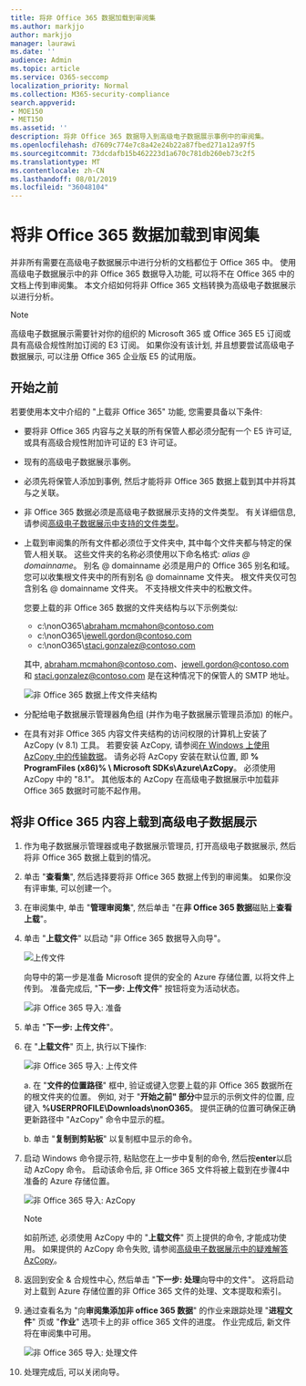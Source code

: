 ```yaml
---
title: 将非 Office 365 数据加载到审阅集
ms.author: markjjo
author: markjjo
manager: laurawi
ms.date: ''
audience: Admin
ms.topic: article
ms.service: O365-seccomp
localization_priority: Normal
ms.collection: M365-security-compliance
search.appverid:
- MOE150
- MET150
ms.assetid: ''
description: 将非 Office 365 数据导入到高级电子数据展示事例中的审阅集。
ms.openlocfilehash: d7609c774e7c8a42e24b22a87fbed271a12a97f5
ms.sourcegitcommit: 73dcdafb15b462223d1a670c781db260eb73c2f5
ms.translationtype: MT
ms.contentlocale: zh-CN
ms.lasthandoff: 08/01/2019
ms.locfileid: "36048104"
---
```

# <a name="load-non-office-365-data-into-a-review-set"></a>将非 Office 365 数据加载到审阅集

并非所有需要在高级电子数据展示中进行分析的文档都位于 Office 365 中。 使用高级电子数据展示中的非 Office 365 数据导入功能, 可以将不在 Office 365 中的文档上传到审阅集。 本文介绍如何将非 Office 365 文档转换为高级电子数据展示以进行分析。

>[!Note]
>高级电子数据展示需要针对你的组织的 Microsoft 365 或 Office 365 E5 订阅或具有高级合规性附加订阅的 E3 订阅。 如果你没有该计划, 并且想要尝试高级电子数据展示, 可以注册 Office 365 企业版 E5 的试用版。

## <a name="before-you-begin"></a>开始之前

若要使用本文中介绍的 "上载非 Office 365" 功能, 您需要具备以下条件:

- 要将非 Office 365 内容与之关联的所有保管人都必须分配有一个 E5 许可证, 或具有高级合规性附加许可证的 E3 许可证。

- 现有的高级电子数据展示事例。

- 必须先将保管人添加到事例, 然后才能将非 Office 365 数据上载到其中并将其与之关联。

- 非 Office 365 数据必须是高级电子数据展示支持的文件类型。 有关详细信息, 请参阅[高级电子数据展示中支持的文件类型](supported-filetypes-ediscovery20.md)。

- 上载到审阅集的所有文件都必须位于文件夹中, 其中每个文件夹都与特定的保管人相关联。 这些文件夹的名称必须使用以下命名格式: *alias @ domainname*。 别名 @ domainname 必须是用户的 Office 365 别名和域。 您可以收集根文件夹中的所有别名 @ domainname 文件夹。 根文件夹仅可包含别名 @ domainname 文件夹。 不支持根文件夹中的松散文件。

   您要上载的非 Office 365 数据的文件夹结构与以下示例类似:

   - c:\nonO365\abraham.mcmahon@contoso.com
   - c:\nonO365\jewell.gordon@contoso.com
   - c:\nonO365\staci.gonzalez@contoso.com

   其中, abraham.mcmahon@contoso.com、jewell.gordon@contoso.com 和 staci.gonzalez@contoso.com 是在这种情况下的保管人的 SMTP 地址。

   ![非 Office 365 数据上传文件夹结构](../media/3f2dde84-294e-48ea-b44b-7437bd25284c.png)

- 分配给电子数据展示管理器角色组 (并作为电子数据展示管理员添加) 的帐户。

- 在具有对非 Office 365 内容文件夹结构的访问权限的计算机上安装了 AzCopy (v 8.1) 工具。 若要安装 AzCopy, 请参阅[在 Windows 上使用 AzCopy 中的传输数据](https://docs.microsoft.com/previous-versions/azure/storage/storage-use-azcopy)。 请务必将 AzCopy 安装在默认位置, 即 **% ProgramFiles (x86)% \ Microsoft SDKs\Azure\AzCopy**。 必须使用 AzCopy 中的 "8.1"。 其他版本的 AzCopy 在高级电子数据展示中加载非 Office 365 数据时可能不起作用。


## <a name="upload-non-office-365-content-into-advanced-ediscovery"></a>将非 Office 365 内容上载到高级电子数据展示

1. 作为电子数据展示管理器或电子数据展示管理员, 打开高级电子数据展示, 然后将非 Office 365 数据上载到的情况。  

2. 单击 "**查看集**", 然后选择要将非 Office 365 数据上传到的审阅集。  如果你没有评审集, 可以创建一个。 
 
3. 在审阅集中, 单击 "**管理审阅集**", 然后单击 "在**非 Office 365 数据**磁贴上**查看上载**"。

4. 单击 "**上载文件**" 以启动 "非 Office 365 数据导入向导"。

   ![上传文件](../media/574f4059-4146-4058-9df3-ec97cf28d7c7.png)

   向导中的第一步是准备 Microsoft 提供的安全的 Azure 存储位置, 以将文件上传到。  准备完成后, "**下一步: 上传文件**" 按钮将变为活动状态。

   ![非 Office 365 导入: 准备](../media/0670a347-a578-454a-9b3d-e70ef47aec57.png)
 
5. 单击 "**下一步: 上传文件**"。

6. 在 "**上载文件**" 页上, 执行以下操作:

   ![非 Office 365 导入: 上传文件](../media/3ea53b5d-7f9b-4dfc-ba63-90a38c14d41a.png)

   a. 在 "**文件的位置路径**" 框中, 验证或键入您要上载的非 Office 365 数据所在的根文件夹的位置。 例如, 对于 "**开始之前" 部分**中显示的示例文件的位置, 应键入 **%USERPROFILE\Downloads\nonO365**。 提供正确的位置可确保正确更新路径中 "AzCopy" 命令中显示的框。

   b. 单击 "**复制到剪贴板**" 以复制框中显示的命令。

7. 启动 Windows 命令提示符, 粘贴您在上一步中复制的命令, 然后按**enter**以启动 AzCopy 命令。  启动该命令后, 非 Office 365 文件将被上载到在步骤4中准备的 Azure 存储位置。

   ![非 Office 365 导入: AzCopy](../media/504e2dbe-f36f-4f36-9b08-04aea85d8250.png)

   > [!NOTE]
   > 如前所述, 必须使用 AzCopy 中的 "**上载文件**" 页上提供的命令, 才能成功使用。 如果提供的 AzCopy 命令失败, 请参阅[高级电子数据展示中的疑难解答 AzCopy](troubleshooting-azcopy.md)。

8. 返回到安全 & 合规性中心, 然后单击 "**下一步: 处理**向导中的文件"。  这将启动对上载到 Azure 存储位置的非 Office 365 文件的处理、文本提取和索引。  

9. 通过查看名为 "向**审阅集添加非 office 365 数据**" 的作业来跟踪处理 "**进程文件**" 页或 "**作业**" 选项卡上的非 office 365 文件的进度。  作业完成后, 新文件将在审阅集中可用。

   ![非 Office 365 导入: 处理文件](../media/218b1545-416a-4a9f-9b25-3b70e8508f67.png)

10. 处理完成后, 可以关闭向导。